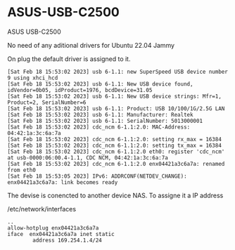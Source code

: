# ASUS-USB-C2500
ASUS USB-C2500

No need of any aditional drivers for Ubuntu 22.04 Jammy

On plug the default driver is assigned to it.
```
[Sat Feb 18 15:53:02 2023] usb 6-1.1: new SuperSpeed USB device number 9 using xhci_hcd
[Sat Feb 18 15:53:02 2023] usb 6-1.1: New USB device found, idVendor=0b05, idProduct=1976, bcdDevice=31.05
[Sat Feb 18 15:53:02 2023] usb 6-1.1: New USB device strings: Mfr=1, Product=2, SerialNumber=6
[Sat Feb 18 15:53:02 2023] usb 6-1.1: Product: USB 10/100/1G/2.5G LAN
[Sat Feb 18 15:53:02 2023] usb 6-1.1: Manufacturer: Realtek
[Sat Feb 18 15:53:02 2023] usb 6-1.1: SerialNumber: 5013000001
[Sat Feb 18 15:53:02 2023] cdc_ncm 6-1.1:2.0: MAC-Address: 04:42:1a:3c:6a:7a
[Sat Feb 18 15:53:02 2023] cdc_ncm 6-1.1:2.0: setting rx_max = 16384
[Sat Feb 18 15:53:02 2023] cdc_ncm 6-1.1:2.0: setting tx_max = 16384
[Sat Feb 18 15:53:02 2023] cdc_ncm 6-1.1:2.0 eth0: register 'cdc_ncm' at usb-0000:06:00.4-1.1, CDC NCM, 04:42:1a:3c:6a:7a
[Sat Feb 18 15:53:02 2023] cdc_ncm 6-1.1:2.0 enx04421a3c6a7a: renamed from eth0
[Sat Feb 18 15:53:05 2023] IPv6: ADDRCONF(NETDEV_CHANGE): enx04421a3c6a7a: link becomes ready
```

The devise is conencted to another device NAS.
To assigne it a IP address

/etc/network/interfaces
```
..
allow-hotplug enx04421a3c6a7a
iface  enx04421a3c6a7a inet static
        address 169.254.1.4/24
```

